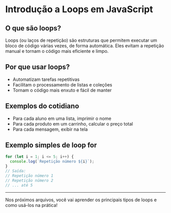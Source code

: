 # Introdução a Loops em JavaScript

## O que são loops?
Loops (ou laços de repetição) são estruturas que permitem executar um bloco de código várias vezes, de forma automática. Eles evitam a repetição manual e tornam o código mais eficiente e limpo.

## Por que usar loops?
- Automatizam tarefas repetitivas
- Facilitam o processamento de listas e coleções
- Tornam o código mais enxuto e fácil de manter

## Exemplos do cotidiano
- Para cada aluno em uma lista, imprimir o nome
- Para cada produto em um carrinho, calcular o preço total
- Para cada mensagem, exibir na tela

## Exemplo simples de loop for
```js
for (let i = 1; i <= 5; i++) {
  console.log(`Repetição número ${i}`);
}
// Saída:
// Repetição número 1
// Repetição número 2
// ... até 5
```

---

Nos próximos arquivos, você vai aprender os principais tipos de loops e como usá-los na prática!
